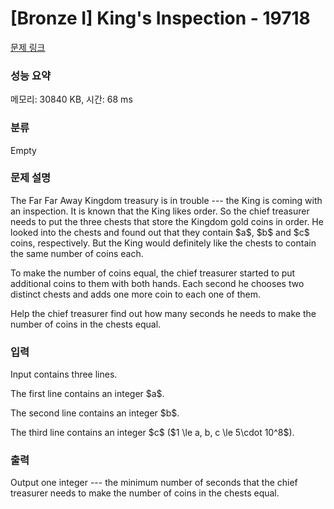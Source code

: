 # [Bronze I] King's Inspection - 19718 

[문제 링크](https://www.acmicpc.net/problem/19718) 

### 성능 요약

메모리: 30840 KB, 시간: 68 ms

### 분류

Empty

### 문제 설명

<p>The Far Far Away Kingdom treasury is in trouble --- the King is coming with an inspection. It is known that the King likes order. So the chief treasurer needs to put the three chests that store the Kingdom gold coins in order. He looked into the chests and found out that they contain $a$, $b$ and $c$ coins, respectively. But the King would definitely like the chests to contain the same number of coins each.</p>

<p>To make the number of coins equal, the chief treasurer started to put additional coins to them with both hands. Each second he chooses two distinct chests and adds one more coin to each one of them.</p>

<p>Help the chief treasurer find out how many seconds he needs to make the number of coins in the chests equal.</p>

### 입력 

 <p>Input contains three lines.</p>

<p>The first line contains an integer $a$.</p>

<p>The second line contains an integer $b$.</p>

<p>The third line contains an integer $c$ ($1 \le a, b, c \le 5\cdot 10^8$).</p>

### 출력 

 <p>Output one integer --- the minimum number of seconds that the chief treasurer needs to make the number of coins in the chests equal.</p>

